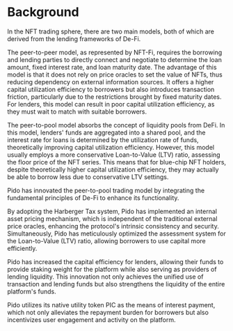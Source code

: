 # Background

In the NFT trading sphere, there are two main models, both of which are derived from the lending frameworks of De-Fi.

The peer-to-peer model, as represented by NFT-Fi, requires the borrowing and lending parties to directly connect and negotiate to determine the loan amount, fixed interest rate, and loan maturity date. The advantage of this model is that it does not rely on price oracles to set the value of NFTs, thus reducing dependency on external information sources. It offers a higher capital utilization efficiency to borrowers but also introduces transaction friction, particularly due to the restrictions brought by fixed maturity dates. For lenders, this model can result in poor capital utilization efficiency, as they must wait to match with suitable borrowers.

The peer-to-pool model absorbs the concept of liquidity pools from DeFi. In this model, lenders' funds are aggregated into a shared pool, and the interest rate for loans is determined by the utilization rate of funds, theoretically improving capital utilization efficiency. However, this model usually employs a more conservative Loan-to-Value (LTV) ratio, assessing the floor price of the NFT series. This means that for blue-chip NFT holders, despite theoretically higher capital utilization efficiency, they may actually be able to borrow less due to conservative LTV settings.

Pido has innovated the peer-to-pool trading model by integrating the fundamental principles of De-Fi to enhance its functionality.&#x20;

By adopting the Harberger Tax system, Pido has implemented an internal asset pricing mechanism, which is independent of the traditional external price oracles, enhancing the protocol's intrinsic consistency and security. Simultaneously, Pido has meticulously optimized the assessment system for the Loan-to-Value (LTV) ratio, allowing borrowers to use capital more efficiently.&#x20;

Pido has increased the capital efficiency for lenders, allowing their funds to provide staking weight for the platform while also serving as providers of lending liquidity. This innovation not only achieves the unified use of transaction and lending funds but also strengthens the liquidity of the entire platform's funds.&#x20;

Pido utilizes its native utility token PIC as the means of interest payment, which not only alleviates the repayment burden for borrowers but also incentivizes user engagement and activity on the platform.

